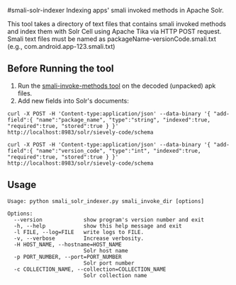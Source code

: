 #smali-solr-indexer
Indexing apps' smali invoked methods in Apache Solr.

This tool takes a directory of text files that contains smali invoked methods
and index them with Solr Cell using Apache Tika via HTTP POST request. Smali
text files must be named as packageName-versionCode.smali.txt (e.g., com.android.app-123.smali.txt)

## Before Running the tool

1. Run the [smali-invoke-methods tool](../smali-methods-finder/) on the decoded (unpacked) apk files.
2. Add new fields into Solr's documents:

```
curl -X POST -H 'Content-type:application/json' --data-binary '{ "add-field":{ "name":"package_name", "type":"string", "indexed":true, "required":true, "stored":true } }' http://localhost:8983/solr/sievely-code/schema

curl -X POST -H 'Content-type:application/json' --data-binary '{ "add-field":{ "name":"version_code", "type":"int", "indexed":true, "required":true, "stored":true } }' http://localhost:8983/solr/sievely-code/schema
```

## Usage
```
Usage: python smali_solr_indexer.py smali_invoke_dir [options]

Options:
  --version             show program's version number and exit
  -h, --help            show this help message and exit
  -l FILE, --log=FILE   write logs to FILE.
  -v, --verbose         Increase verbosity.
  -H HOST_NAME, --hostname=HOST_NAME
                        Solr host name
  -p PORT_NUMBER, --port=PORT_NUMBER
                        Solr port number
  -c COLLECTION_NAME, --collection=COLLECTION_NAME
                        Solr collection name
```